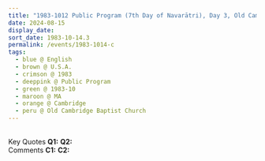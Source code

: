 ```yaml
---
title: "1983-1012 Public Program (7th Day of Navarātri), Day 3, Old Cambridge Baptist Church, 1151 Massachussetts Avenue, Cambridge, MA, U.S.A."
date: 2024-08-15
display_date: 
sort_date: 1983-10-14.3
permalink: /events/1983-1014-c
tags:
  - blue @ English
  - brown @ U.S.A.
  - crimson @ 1983
  - deeppink @ Public Program
  - green @ 1983-10
  - maroon @ MA
  - orange @ Cambridge
  - peru @ Old Cambridge Baptist Church
---
```


<br>

<wave-list>
  <list-title color="DarkSeaGreen" width="55">Key Quotes</list-title>
  <list-item color="BlanchedAlmond" width="280"><b>Q1:</b> <i></i></list-item>
  <list-item color="Lavender" width="280"><b>Q2:</b> <i></i></list-item>
</wave-list>

<br>

<wave-list>
  <list-title color="DarkSeaGreen" width="55">Comments</list-title>
  <list-item color="BlanchedAlmond" width="280"><b>C1:</b> <i></i></list-item>
  <list-item color="Lavender" width="280"><b>C2:</b> <i></i></list-item>
</wave-list>